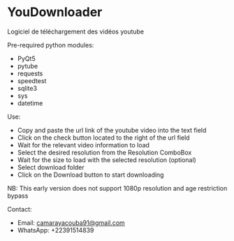 # YouDownloader
 Logiciel de téléchargement des vidéos youtube

Pre-required python modules:
* PyQt5
* pytube
* requests
* speedtest
* sqlite3
* sys
* datetime

Use:
* Copy and paste the url link of the youtube video into the text field
* Click on the check button located to the right of the url field
* Wait for the relevant video information to load
* Select the desired resolution from the Resolution ComboBox
* Wait for the size to load with the selected resolution (optional)
* Select download folder
* Click on the Download button to start downloading

NB:
This early version does not support 1080p resolution and age restriction bypass

Contact:
* Email: camarayacouba91@gmail.com
* WhatsApp: +22391514839
